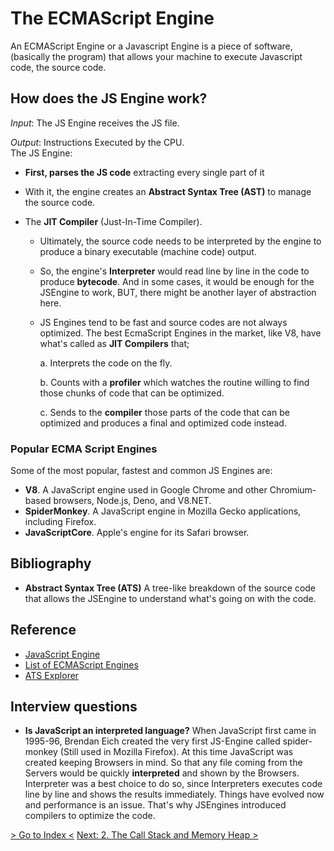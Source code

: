 # The ECMAScript Engine

An ECMAScript Engine or a Javascript Engine is a piece of software, (basically the program) that allows your machine to execute Javascript code, the source code.

## How does the JS Engine work?

_Input_: The JS Engine receives the JS file.

_Output_: Instructions Executed by the CPU. <br />
The JS Engine:

- **First, parses the JS code** extracting every single part of it
- With it, the engine creates an **Abstract Syntax Tree (AST)** to manage the source code.
- The **JIT Compiler** (Just-In-Time Compiler).

  - Ultimately, the source code needs to be interpreted by the engine to produce a binary executable (machine code) output.
  - So, the engine's **Interpreter** would read line by line in the code to produce **bytecode**. And in some cases, it would be enough for the JSEngine to work, BUT, there might be another layer of abstraction here.
  - JS Engines tend to be fast and source codes are not always optimized. The best EcmaScript Engines in the market, like V8, have what's called as **JIT Compilers** that;

    a. Interprets the code on the fly.

    b. Counts with a **profiler** which watches the routine willing to find those chunks of code that can be optimized.

    c. Sends to the **compiler** those parts of the code that can be optimized and produces a final and optimized code instead.

### Popular ECMA Script Engines

Some of the most popular, fastest and common JS Engines are:

- **V8**. A JavaScript engine used in Google Chrome and other Chromium-based browsers, Node.js, Deno, and V8.NET.
- **SpiderMonkey**. A JavaScript engine in Mozilla Gecko applications, including Firefox.
- **JavaScriptCore**. Apple's engine for its Safari browser.

## Bibliography

- **Abstract Syntax Tree (ATS)** A tree-like breakdown of the source code that allows the JSEngine to understand what's going on with the code.

## Reference

- [JavaScript Engine](https://en.wikipedia.org/wiki/JavaScript_engine)
- [List of ECMAScript Engines](https://en.wikipedia.org/wiki/List_of_ECMAScript_engines)
- [ATS Explorer](https://astexplorer.net/)

## Interview questions

- **Is JavaScript an interpreted language?**
  When JavaScript first came in 1995-96, Brendan Eich created the very first JS-Engine called spider-monkey (Still used in Mozilla Firefox). At this time JavaScript was created keeping Browsers in mind. So that any file coming from the Servers would be quickly **interpreted** and shown by the Browsers.
  Interpreter was a best choice to do so, since Interpreters executes code line by line and shows the results immediately. Things have evolved now and performance is an issue. That's why JSEngines introduced compilers to optimize the code.

[> Go to Index <](../README.md)
[Next: 2. The Call Stack and Memory Heap >](./the-call-stack-and-memory-heap.md)
